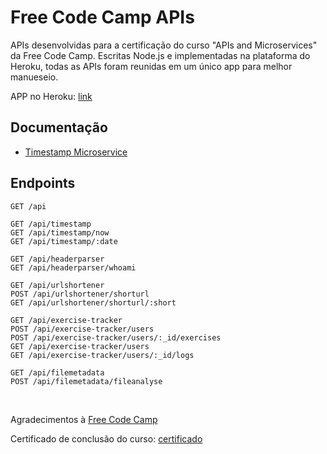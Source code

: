# Free Code Camp APIs

APIs desenvolvidas para a certificação do curso "APIs and Microservices" da Free Code Camp. Escritas Node.js e implementadas na plataforma do Heroku, todas as APIs foram reunidas em um único app para melhor manueseio.

APP no Heroku: [link](https://apis-microservices-project.herokuapp.com/api)

## Documentação

* [Timestamp Microservice](https://github.com/Loukis-13/Timestamp_Microservice)
<!-- * []()
* []()
* []()
* []() -->

## Endpoints

```
GET /api

GET /api/timestamp
GET /api/timestamp/now
GET /api/timestamp/:date

GET /api/headerparser
GET /api/headerparser/whoami

GET /api/urlshortener
POST /api/urlshortener/shorturl
GET /api/urlshortener/shorturl/:short

GET /api/exercise-tracker
POST /api/exercise-tracker/users
POST /api/exercise-tracker/users/:_id/exercises
GET /api/exercise-tracker/users
GET /api/exercise-tracker/users/:_id/logs

GET /api/filemetadata
POST /api/filemetadata/fileanalyse
```

<br>

Agradecimentos à [Free Code Camp](https://www.freecodecamp.org/)

Certificado de conclusão do curso: [certificado](https://www.freecodecamp.org/certification/loukis/apis-and-microservices)